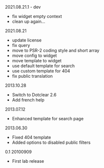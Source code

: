 2021.08.21.1 - dev
- fix widget empty context
- clean up again...

2021.08.21
- update license
- fix query
- move to PSR-2 coding style and short array
- move config to widget
- move template to widget
- use default template for search
- use custom template for 404
- fix public translation

2013.10.28
- Switch to Dotclear 2.6
- Add french help

2013.07.12
- Enhanced template for search page

2013.06.30
- Fixed 404 template
- Added options to disabled public filters

0.1 20100909
- First lab release